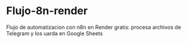 # Flujo-8n-render
Flujo de automatizacion con n8n en Render gratis: procesa archivos de Telegram y los uarda en Google Sheets
